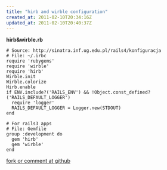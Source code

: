 ```yaml
---
title: "hirb and wirble configuration"
created_at: 2011-02-10T20:34:16Z
updated_at: 2011-02-10T20:40:37Z
---
```


<strong>hirb&wirble.rb</strong>

    # Source: http://sinatra.inf.ug.edu.pl/rails4/konfiguracja
    # File: ~/.irbc
    require 'rubygems'
    require 'wirble'
    require 'hirb'
    Wirble.init
    Wirble.colorize
    Hirb.enable
    if ENV.include?('RAILS_ENV') && !Object.const_defined?('RAILS_DEFAULT_LOGGER')
      require 'logger'
      RAILS_DEFAULT_LOGGER = Logger.new(STDOUT)
    end
    
    # For rails3 apps
    # File: Gemfile
    group :development do
      gem 'hirb'
      gem 'wirble'
    end

[fork or comment at github](https://gist.github.com/821275)
